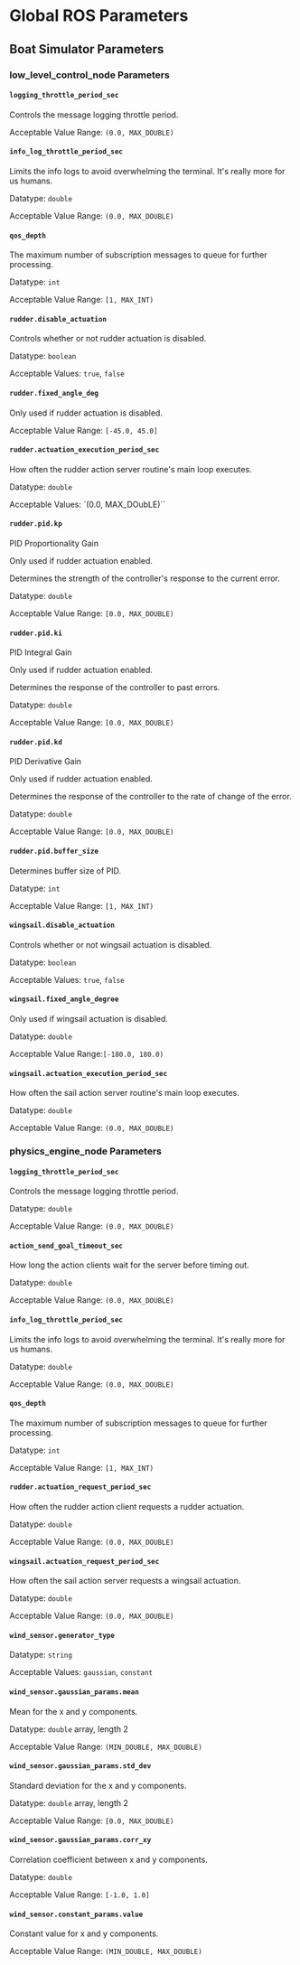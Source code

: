 # Global ROS Parameters

## Boat Simulator Parameters

### low_level_control_node Parameters

#### `logging_throttle_period_sec`

Controls the message logging throttle period.

Acceptable Value Range: `(0.0, MAX_DOUBLE)`

#### `info_log_throttle_period_sec`

Limits the info logs to avoid overwhelming the terminal. It's really more for us humans.

Datatype: `double`

Acceptable Value Range: `(0.0, MAX_DOUBLE)`

#### `qos_depth`

The maximum number of subscription messages to queue for further processing.

Datatype: `int`

Acceptable Value Range: `[1, MAX_INT)`

#### `rudder.disable_actuation`

Controls whether or not rudder actuation is disabled.

Datatype: `boolean`

Acceptable Values: `true`, `false`

#### `rudder.fixed_angle_deg`

Only used if rudder actuation is disabled.

Acceptable Value Range: `[-45.0, 45.0]`

#### `rudder.actuation_execution_period_sec`

How often the rudder action server routine's main loop executes.

Datatype: `double`

Acceptable Values: `(0.0, MAX_DOubLE)``

#### `rudder.pid.kp`

PID Proportionality Gain

Only used if rudder actuation enabled.

Determines the strength of the controller's response to the current error.

Datatype: `double`

Acceptable Value Range: `[0.0, MAX_DOUBLE)`

#### `rudder.pid.ki`

PID Integral Gain

Only used if rudder actuation enabled.

Determines the response of the controller to past errors.

Datatype: `double`

Acceptable Value Range: `[0.0, MAX_DOUBLE)`

#### `rudder.pid.kd`

PID Derivative Gain

Only used if rudder actuation enabled.

Determines the response of the controller to the rate of change of the error.

Datatype: `double`

Acceptable Value Range: `[0.0, MAX_DOUBLE)`

#### `rudder.pid.buffer_size`

Determines buffer size of PID.

Datatype: `int`

Acceptable Value Range: `[1, MAX_INT)`

#### `wingsail.disable_actuation`

Controls whether or not wingsail actuation is disabled.

Datatype: `boolean`

Acceptable Values: `true`, `false`

#### `wingsail.fixed_angle_degree`

Only used if wingsail actuation is disabled.

Datatype: `double`

Acceptable Value Range:`[-180.0, 180.0)`

#### `wingsail.actuation_execution_period_sec`

How often the sail action server routine's main loop executes.

Datatype: `double`

Acceptable Value Range: `(0.0, MAX_DOUBLE)`

### physics_engine_node Parameters

#### `logging_throttle_period_sec`

Controls the message logging throttle period.

Datatype: `double`

Acceptable Value Range: `(0.0, MAX_DOUBLE)`

#### `action_send_goal_timeout_sec`

How long the action clients wait for the server before timing out.

Datatype: `double`

Acceptable Value Range: `(0.0, MAX_DOUBLE)`

#### `info_log_throttle_period_sec`

Limits the info logs to avoid overwhelming the terminal. It's really more for us humans.

Datatype: `double`

Acceptable Value Range: `(0.0, MAX_DOUBLE)`

#### `qos_depth`

The maximum number of subscription messages to queue for further processing.

Datatype: `int`

Acceptable Value Range: `[1, MAX_INT)`

#### `rudder.actuation_request_period_sec`

How often the rudder action client requests a rudder actuation.

Datatype: `double`

Acceptable Value Range: `(0.0, MAX_DOUBLE)`

#### `wingsail.actuation_request_period_sec`

How often the sail action server requests a wingsail actuation.

Datatype: `double`

Acceptable Value Range: `(0.0, MAX_DOUBLE)`

#### `wind_sensor.generator_type`

Datatype: `string`

Acceptable Values: `gaussian`, `constant`

#### `wind_sensor.gaussian_params.mean`

Mean for the x and y components.

Datatype: `double` array, length 2

Acceptable Value Range: `(MIN_DOUBLE, MAX_DOUBLE)`

#### `wind_sensor.gaussian_params.std_dev`

Standard deviation for the x and y components.

Datatype: `double` array, length 2

Acceptable Value Range: `[0.0, MAX_DOUBLE)`

#### `wind_sensor.gaussian_params.corr_xy`

Correlation coefficient between x and y components.

Datatype: `double`

Acceptable Value Range: `[-1.0, 1.0]`

#### `wind_sensor.constant_params.value`

Constant value for x and y components.

Acceptable Value Range: `(MIN_DOUBLE, MAX_DOUBLE)`
